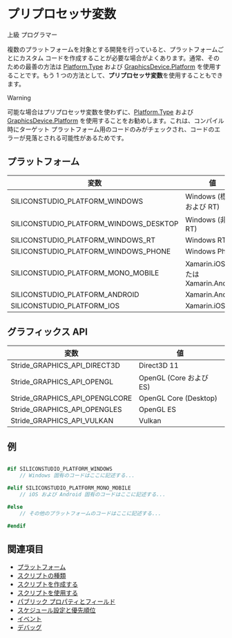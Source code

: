 # プリプロセッサ変数

<span class="label label-doc-level">上級</span>
<span class="label label-doc-audience">プログラマー</span>

複数のプラットフォームを対象とする開発を行っていると、プラットフォームごとにカスタム コードを作成することが必要な場合がよくあります。通常、そのための最善の方法は [Platform.Type](xref:Stride.Core.Platform.Type) および [GraphicsDevice.Platform](xref:Stride.Graphics.GraphicsDevice.Platform) を使用することです。もう 1 つの方法として、**プリプロセッサ変数**を使用することもできます。

> [!WARNING]
> 可能な場合はプリプロセッサ変数を使わずに、[Platform.Type](xref:Stride.Core.Platform.Type) および [GraphicsDevice.Platform](xref:Stride.Graphics.GraphicsDevice.Platform) を使用することをお勧めします。これは、コンパイル時にターゲット プラットフォーム用のコードのみがチェックされ、コードのエラーが見落とされる可能性があるためです。

## プラットフォーム

| 変数                               | 値                          |
| -------------------------------------- | ------------------------------ |
| SILICONSTUDIO_PLATFORM_WINDOWS         | Windows (標準および RT)      |
| SILICONSTUDIO_PLATFORM_WINDOWS_DESKTOP | Windows (非 RT)               |
| SILICONSTUDIO_PLATFORM_WINDOWS_RT      | Windows RT                     |
| SILICONSTUDIO_PLATFORM_WINDOWS_PHONE   | Windows Phone                  |
| SILICONSTUDIO_PLATFORM_MONO_MOBILE     | Xamarin.iOS または Xamarin.Android |
| SILICONSTUDIO_PLATFORM_ANDROID         | Xamarin.Android                |
| SILICONSTUDIO_PLATFORM_IOS             | Xamarin.iOS                    |

## グラフィックス API

| 変数                                      | 値                 |
| --------------------------------------------- | --------------------- |
| Stride_GRAPHICS_API_DIRECT3D   | Direct3D 11           |
| Stride_GRAPHICS_API_OPENGL     | OpenGL (Core および ES)  |
| Stride_GRAPHICS_API_OPENGLCORE | OpenGL Core (Desktop) |
| Stride_GRAPHICS_API_OPENGLES   | OpenGL ES             |
| Stride_GRAPHICS_API_VULKAN     | Vulkan                |

## 例

```cs

#if SILICONSTUDIO_PLATFORM_WINDOWS
    // Windows 固有のコードはここに記述する...

#elif SILICONSTUDIO_PLATFORM_MONO_MOBILE
    // iOS および Android 固有のコードはここに記述する...

#else
    // その他のプラットフォームのコードはここに記述する...

#endif
```

## 関連項目

* [プラットフォーム](../platforms/index.md)
* [スクリプトの種類](types-of-script.md)
* [スクリプトを作成する](create-a-script.md)
* [スクリプトを使用する](use-a-script.md)
* [パブリック プロパティとフィールド](public-properties-and-fields.md)
* [スケジュール設定と優先順位](scheduling-and-priorities.md)
* [イベント](events.md)
* [デバッグ](debugging.md)
